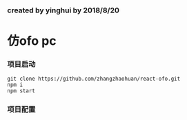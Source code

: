 ### created by yinghui by 2018/8/20
# 仿ofo pc
### 项目启动
```
git clone https://github.com/zhangzhaohuan/react-ofo.git
npm i
npm start
```
### 项目配置
